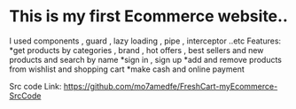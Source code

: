 # This is my first Ecommerce website..

I used components , guard , lazy loading , pipe , interceptor ..etc
Features:
*get products by categories , brand , hot offers , best sellers and new products and search by name
*sign in , sign up
*add and remove products from wishlist and shopping cart
*make cash and online payment

Src code Link:  https://github.com/mo7amedfe/FreshCart-myEcommerce-SrcCode
